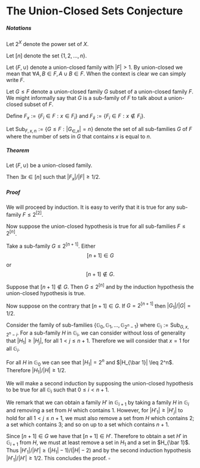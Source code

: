# The Union-Closed Sets Conjecture

##### Notations
Let $2^X$ denote the power set of $X$.

Let $[n]$ denote the set $\{1, 2, \ldots, n\}$.

Let $(F, \cup)$ denote a union-closed family with $|F| > 1$. By union-closed we mean that $\forall A, B \in F, A \cup B \in F$. When the context is clear we can simply write $F$.

Let $G \leq F$ denote a union-closed family $G$ subset of a union-closed family $F$. We might informally say that $G$ is a sub-family of $F$ to talk about a union-closed subset of $F$. 

Define $F_{x} := \{F_i \in F : x \in F_i\}$ and $F_{\bar x} := \{F_i \in F : x \notin F_i\}$.

Let $\text{Sub}_ {F, x, n} := \{G \leq F : |G_{\in, x}| = n\}$ denote the set of all sub-families $G$ of $F$ where the number of sets in $G$ that contains $x$ is equal to $n$.

##### Theorem

Let $(F, \cup)$ be a union-closed family.

Then $\exists x \in [n]$ such that $|F_x| / |F| \geq 1/2$.

##### Proof

We will proceed by induction. It is easy to verify that it is true for any sub-family $F \leq 2^{[2]}$.

Now suppose the union-closed hypothesis is true for all sub-families $F \leq 2^{[n]}$.

Take a sub-family $G \leq 2^{[n + 1]}$. Either 
$$[n + 1] \in G$$ or $$[n + 1] \notin G.$$

Suppose that $[n + 1] \notin G$. Then $G \leq 2^{[n]}$ and by the induction hypothesis the union-closed hypothesis is true.

Now suppose on the contrary that $[n + 1] \in G$. If $G = 2^{[n + 1]}$ then $|G_1| / |G| = 1/2$. 

Consider the family of sub-families $\{ \mathbb{G}_ 0, \mathbb{G}_ 1, \ldots, \mathbb{G}_ {2^n - 1} \}$ where $\mathbb{G}_ i := \text{Sub}_ {G, x, 2^n - i}$. For a sub-family $H$ in $\mathbb{G}_i$, we can consider without loss of generality that $|H_1| \geq |H_j|$, for all $1 < j \leq n + 1$. Therefore we will consider that $x = 1$ for all $\mathbb{G}_i$.

For all $H$ in $\mathbb{G}_ 0$ we can see that $|H_1| = 2^n$ and $|H_{\bar 1}| \leq 2^n$. Therefore $|H_1| / |H| \geq 1 / 2$.

We will make a second induction by supposing the union-closed hypothesis to be true for all $\mathbb{G}_i$ such that $0 \leq i < n + 1$. 

We remark that we can obtain a family $H'$ in $\mathbb{G}_ {i + 1}$ by taking a family $H$ in $\mathbb{G}_ i$ and removing a set from $H$ which contains $1$. However, for $|H'_1| \geq |H'_j|$ to hold for all $1 < j \leq n + 1$, we must also remove a set from $H$ which contains $2$; a set which contains $3$; and so on up to a set which contains $n+1$.

Since $[n + 1] \in G$ we have that $[n + 1] \in H'$. Therefore to obtain a set $H'$ in $\mathbb{G}_ {i + 1}$ from $H$, we must at least remove a set in $H_1$ and a set in $H_{\bar 1}$. Thus $|H'_ 1| / |H'| \geq (|H_ 1| - 1) / (|H| - 2)$ and by the second induction hypothesis $|H'_ 1| / |H'| \geq 1 / 2$. This concludes the proof. $\square$